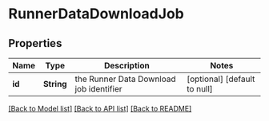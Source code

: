 # RunnerDataDownloadJob
## Properties

Name | Type | Description | Notes
------------ | ------------- | ------------- | -------------
**id** | **String** | the Runner Data Download job identifier | [optional] [default to null]

[[Back to Model list]](../README.md#documentation-for-models) [[Back to API list]](../README.md#documentation-for-api-endpoints) [[Back to README]](../README.md)

